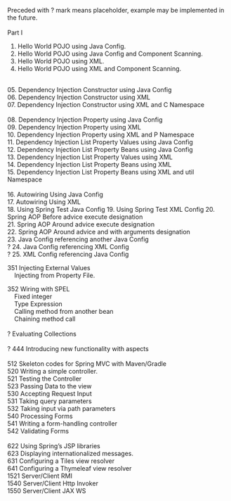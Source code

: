 Preceded with ? mark means placeholder, example may be implemented in the future.<br/>
<br/>
Part I<br/>
01. Hello World POJO using Java Config.<br/>
02. Hello World POJO using Java Config and Component Scanning.<br/>
03. Hello World POJO using XML.<br/>
04. Hello World POJO using XML and Component Scanning.<br/>
<br/>
05. Dependency Injection Constructor using Java Config<br/>
06. Dependency Injection Constructor using XML<br/>
07. Dependency Injection Constructor using XML and C Namespace <br/>
<br/>
08. Dependency Injection Property using Java Config<br/>
09. Dependency Injection Property using XML<br/>
10. Dependency Injection Property using XML and P Namespace<br/>
11. Dependency Injection List Property Values using Java Config<br/>
12. Dependency Injection List Property Beans using Java Config<br/>
13. Dependency Injection List Property Values using XML<br/>
14. Dependency Injection List Property Beans using XML<br/>
15. Dependency Injection List Property Beans using XML and util Namespace<br/>
<br/>
16. Autowiring Using Java Config<br/>
17. Autowiring Using XML<br/>
18. Using Spring Test Java Config
19. Using Spring Test XML Config
20. Spring AOP Before advice execute designation<br/>
21. Spring AOP Around advice execute designation<br/>
22. Spring AOP Around advice and with arguments designation<br/>
23. Java Config referencing another Java Config<br/>
? 24. Java Config referencing XML Config<br/>
? 25. XML Config referencing Java Config<br/>

351 Injecting External Values<br/>
&nbsp;&nbsp;&nbsp;&nbsp;Injecting from Property File.


352 Wiring with SPEL<br/>
&nbsp;&nbsp;&nbsp;&nbsp;Fixed integer<br/>
&nbsp;&nbsp;&nbsp;&nbsp;Type Expression<br/>
&nbsp;&nbsp;&nbsp;&nbsp;Calling method from another bean<br/>
&nbsp;&nbsp;&nbsp;&nbsp;Chaining method call<br/>
<br/>
?	Evaluating Collections<br/>
<br/>
? 444 Introducing new functionality with aspects<br/>
<br/>
512 Skeleton codes for Spring MVC with Maven/Gradle<br/>
520 Writing a simple controller.<br/>
521 Testing the Controller<br/>
523 Passing Data to the view<br/>
530 Accepting Request Input<br/>
531 Taking query parameters<br/>
532 Taking input via path parameters<br/>
540 Processing Forms<br/>
541 Writing a form-handling controller<br/>
542 Validating Forms<br/>
<br/>
622 Using Spring’s JSP libraries<br/>
623 Displaying internationalized messages.<br/>
631 Configuring a Tiles view resolver<br/>
641 Configuring a Thymeleaf view resolver<br/>
1521 Server/Client RMI<br/>
1540 Server/Client Http Invoker<br/>
1550 Server/Client JAX WS<br/>



